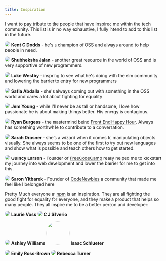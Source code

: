 ```yaml
---
title: Inspiration
---
```


I want to pay tribute to the people that have inspired me within the tech community. This list is in no way exhaustive, I fully intend to add to this list in the future.

<a href="https://twitter.com/kentcdodds" target="_blank"><img src='https://github.com/kentcdodds.png?size=75' style='border-radius: 50%'></a> **Kent C Dodds** - he's a champion of OSS and always around to help people in need.


<a href="https://twitter.com/ScribblingOn" target="_blank"><img src='https://github.com/shubheksha.png?size=75' style='border-radius: 50%'></a> **Shubheksha Jalan** - another great resource in the world of OSS and is very supportive of new programmers.


<a href="https://twitter.com/luke_dot_js" target="_blank"><img src='https://github.com/lukewestby.png?size=75' style='border-radius: 50%'></a> **Luke Westby** - inspring to see what he's doing with the elm community and lowering the barrier to entry for new programmers


<a href="https://twitter.com/captainsafia" target="_blank"><img src='https://github.com/captainsafia.png?size=75' style='border-radius: 50%'></a> **Safia Abdalla** - she's always coming out with something in the OSS world and cares a lot about fighting for equality


<a href="https://twitter.com/JemYoung" target="_blank"><img src='https://github.com/young.png?size=75' style='border-radius: 50%'></a> **Jem Young** - while I'll never be as tall or handsome, I love how passionate he is about making things better. His energy is contagious.


<a href="https://twitter.com/burgessdryan" target="_blank"><img src='https://github.com/ryanburgess.png?size=75' style='border-radius: 50%'></a> **Ryan Burgess** - the mastermind beind [Front End Happy Hour](https://twitter.com/frontendhh). Always has something worthwhile to contribute to a conversation.


<a href="https://twitter.com/sarah_edo" target="_blank"><img src='https://github.com/sdras.png?size=75' style='border-radius: 50%'></a> **Sarah Drasner** - she's a wizard when it comes to manipulating objects visually. She always seems to be one of the first to try out new languages and show what is possible and teach others how to get started.


<a href="https://twitter.com/ossia" target="_blank"><img src='https://github.com/QuincyLarson.png?size=75' style='border-radius: 50%'></a> **Quincy Larson** - Founder of [FreeCodeCamp](https://freecodecamp.com) really helped me to kickstart my journey into web development and lower the barrier for me to get into this.



<a href="https://twitter.com/saronyitbarek" target="_blank"><img src='https://github.com/sarony.png?size=75' style='border-radius: 50%'></a> **Saron Yitbarek** - Founder of [CodeNewbies](https://twitter.com/codenewbies) a community that made me feel like I belonged here.

Pretty Much everyone at [npm](https://twitter.com/npmjs) is an inspiration. They are all fighting the good fight for equality for everyone, and they make a product that helps so many people. They all inspire me to be a better person and developer:

<a href="https://twitter.com/seldo" target="_blank"><img src='https://github.com/seldo.png?size=75' style='border-radius: 50%'></a> **Laurie Voss**  <a href="https://twitter.com/ceejbot" target="_blank"><img src='https://github.com/ceejbot.png?size=75' style='border-radius: 50%'></a> **C J Silverio**  

<a href="https://twitter.com/ag_dubs" target="_blank"><img src='https://github.com/ashleygwilliams.png?size=75' style='border-radius: 50%'></a> **Ashley Williams** <a href="https://twitter.com/izs" target="_blank"><img src='https://github.com/izs.png?size=75' style= 'width:75px; border-radius: 50%'></a> **Isaac Schlueter**  

<a href="https://twitter.com/emilyuna65" target="_blank"><img src='https://github.com/EmilyUna65.png?size=75' style='border-radius: 50%'></a> **Emily Ross-Brown**  <a href="https://twitter.com/ReBeccaOrg" target="_blank"><img src='https://github.com/iarna.png?size=75' style='border-radius: 50%'></a> **Rebecca Turner**
